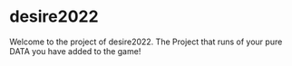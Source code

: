 # desire2022
Welcome to the project of desire2022. The Project that runs of your pure DATA you have added to the game!
